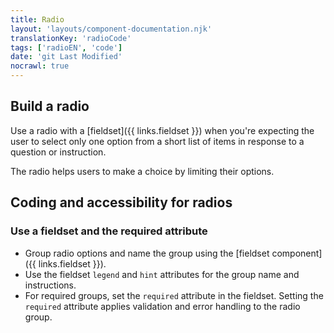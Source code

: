 ```yaml
---
title: Radio
layout: 'layouts/component-documentation.njk'
translationKey: 'radioCode'
tags: ['radioEN', 'code']
date: 'git Last Modified'
nocrawl: true
---
```


## Build a radio

Use a radio with a [fieldset]({{ links.fieldset }}) when you're expecting the user to select only one option from a short list of items in response to a question or instruction.

The radio helps users to make a choice by limiting their options.

## Coding and accessibility for radios

### Use a fieldset and the required attribute

- Group radio options and name the group using the [fieldset component]({{ links.fieldset }}).
- Use the fieldset `legend` and `hint` attributes for the group name and instructions.
- For required groups, set the `required` attribute in the fieldset. Setting the `required` attribute applies validation and error handling to the radio group.